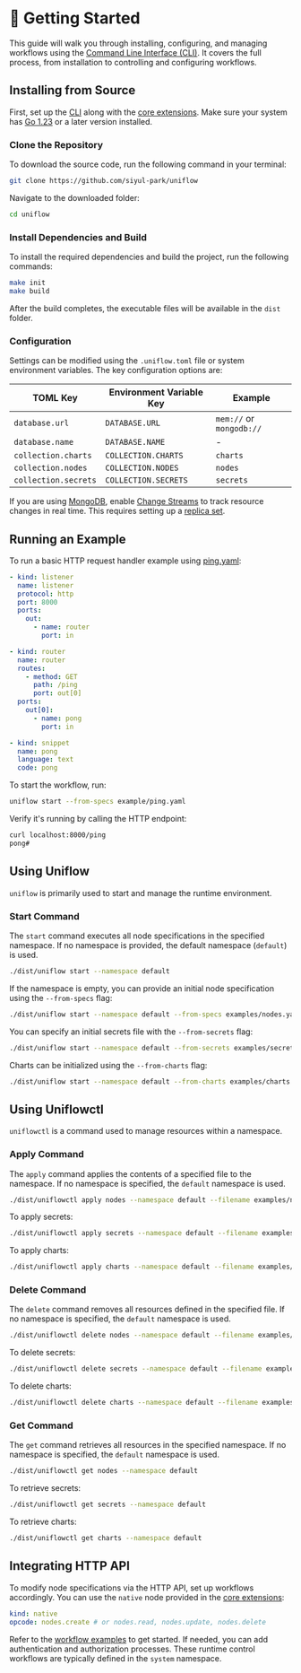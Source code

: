 # 🚀 Getting Started

This guide will walk you through installing, configuring, and managing workflows using the [Command Line Interface (CLI)](../cmd/README.md). It covers the full process, from installation to controlling and configuring workflows.

## Installing from Source

First, set up the [CLI](../cmd/README.md) along with the [core extensions](../ext/README.md). Make sure your system has [Go 1.23](https://go.dev/doc/install) or a later version installed.

### Clone the Repository

To download the source code, run the following command in your terminal:

```sh
git clone https://github.com/siyul-park/uniflow
```

Navigate to the downloaded folder:

```sh
cd uniflow
```

### Install Dependencies and Build

To install the required dependencies and build the project, run the following commands:

```sh
make init
make build
```

After the build completes, the executable files will be available in the `dist` folder.

### Configuration

Settings can be modified using the `.uniflow.toml` file or system environment variables. The key configuration options are:

| TOML Key             | Environment Variable Key | Example                     |
|----------------------|--------------------------|-----------------------------|
| `database.url`       | `DATABASE.URL`           | `mem://` or `mongodb://`    |
| `database.name`      | `DATABASE.NAME`          | -                           |
| `collection.charts`  | `COLLECTION.CHARTS`      | `charts`                    |
| `collection.nodes`   | `COLLECTION.NODES`       | `nodes`                     |
| `collection.secrets` | `COLLECTION.SECRETS`     | `secrets`                   |

If you are using [MongoDB](https://www.mongodb.com/), enable [Change Streams](https://www.mongodb.com/docs/manual/changeStreams/) to track resource changes in real time. This requires setting up a [replica set](https://www.mongodb.com/docs/manual/replication/).

## Running an Example

To run a basic HTTP request handler example using [ping.yaml](./examples/ping.yaml):

```yaml
- kind: listener
  name: listener
  protocol: http
  port: 8000
  ports:
    out:
      - name: router
        port: in

- kind: router
  name: router
  routes:
    - method: GET
      path: /ping
      port: out[0]
  ports:
    out[0]:
      - name: pong
        port: in

- kind: snippet
  name: pong
  language: text
  code: pong
```

To start the workflow, run:

```sh
uniflow start --from-specs example/ping.yaml
```

Verify it's running by calling the HTTP endpoint:

```sh
curl localhost:8000/ping
pong#
```

## Using Uniflow

`uniflow` is primarily used to start and manage the runtime environment.

### Start Command

The `start` command executes all node specifications in the specified namespace. If no namespace is provided, the default namespace (`default`) is used.

```sh
./dist/uniflow start --namespace default
```

If the namespace is empty, you can provide an initial node specification using the `--from-specs` flag:

```sh
./dist/uniflow start --namespace default --from-specs examples/nodes.yaml
```

You can specify an initial secrets file with the `--from-secrets` flag:

```sh
./dist/uniflow start --namespace default --from-secrets examples/secrets.yaml
```

Charts can be initialized using the `--from-charts` flag:

```sh
./dist/uniflow start --namespace default --from-charts examples/charts.yaml
```

## Using Uniflowctl

`uniflowctl` is a command used to manage resources within a namespace.

### Apply Command

The `apply` command applies the contents of a specified file to the namespace. If no namespace is specified, the `default` namespace is used.

```sh
./dist/uniflowctl apply nodes --namespace default --filename examples/nodes.yaml
```

To apply secrets:

```sh
./dist/uniflowctl apply secrets --namespace default --filename examples/secrets.yaml
```

To apply charts:

```sh
./dist/uniflowctl apply charts --namespace default --filename examples/charts.yaml
```

### Delete Command

The `delete` command removes all resources defined in the specified file. If no namespace is specified, the `default` namespace is used.

```sh
./dist/uniflowctl delete nodes --namespace default --filename examples/nodes.yaml
```

To delete secrets:

```sh
./dist/uniflowctl delete secrets --namespace default --filename examples/secrets.yaml
```

To delete charts:

```sh
./dist/uniflowctl delete charts --namespace default --filename examples/charts.yaml
```

### Get Command

The `get` command retrieves all resources in the specified namespace. If no namespace is specified, the `default` namespace is used.

```sh
./dist/uniflowctl get nodes --namespace default
```

To retrieve secrets:

```sh
./dist/uniflowctl get secrets --namespace default
```

To retrieve charts:

```sh
./dist/uniflowctl get charts --namespace default
```

## Integrating HTTP API

To modify node specifications via the HTTP API, set up workflows accordingly. You can use the `native` node provided in the [core extensions](../ext/README.md):

```yaml
kind: native
opcode: nodes.create # or nodes.read, nodes.update, nodes.delete
```

Refer to the [workflow examples](../examples/system.yaml) to get started. If needed, you can add authentication and authorization processes. These runtime control workflows are typically defined in the `system` namespace.
